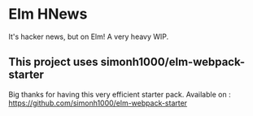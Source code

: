 # Elm HNews
It's hacker news, but on Elm!
A very heavy WIP.

## This project uses simonh1000/elm-webpack-starter
Big thanks for having this very efficient starter pack.
Available on :
https://github.com/simonh1000/elm-webpack-starter

